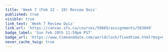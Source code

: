 ```yaml
---
title: 'Week 7 (Feb 22 - 28) Review Quiz'
published: true
visible: true
link_text: 'Week 7 Review Quiz'
link_url: 'https://canvas.sfu.ca/courses/59869/assignments/583049'
badge_label: 'Sun Feb 28th 11:59pm PST'
badge_url: 'https://www.timeanddate.com/worldclock/fixedtime.html?msg=CMPT-363+Week+7+Review+Quiz+Due+Date&iso=20210228T235900'
never_cache_twig: true
---
```

